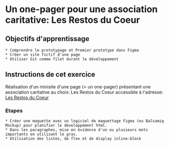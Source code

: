 # Un one-pager pour une association caritative: Les Restos du Coeur

## Objectifs d'apprentissage

    * Comprendre le prototypage et Premier prototype dans Figma
    * Créer un site fictif d'une page
    * Utiliser Git comme filet durant le développement

## Instructions de cet exercice

Réalisation d'un minisite d'une page (= un one-pager) présentant une association caritative au choix: Les Restos du Coeur accessible à l'adresse: [Les Restos du Coeur](https://lilama.github.io/Learning-environement/exercice-html-basic/)
 
### Etapes

    * Créer une maquette avec un logiciel de maquettage Figma (ou Balsamiq Mockup) pour planifier le développement html.
    * Dans les paragraphes, mise en évidence d'un ou plusieurs mots importants en utilisant le gras.
    * Utilisation des listes, de flex et de display inline-block

